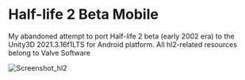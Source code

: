 # Half-life 2 Beta Mobile
 My abandoned attempt to port Half-life 2 beta (early 2002 era) to the Unity3D 2021.3.16f1LTS for Android platform. All hl2-related resources belong to Valve Software


 
![Screenshot_hl2](https://sun9-48.userapi.com/impg/F6-BSHSxvosBt7aX0lP_snueVKm1mB6hc5PDOw/xslX08-_fl0.jpg?size=1080x607&quality=95&sign=d86a0b0b28f6967084306f354ebf9833&type=album)
